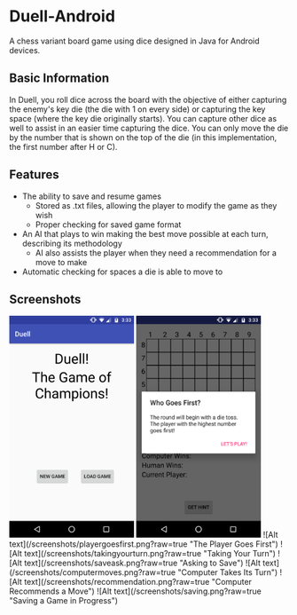 # Duell-Android
A chess variant board game using dice designed in Java for Android devices.

## Basic Information
In Duell, you roll dice across the board with the objective of either capturing the enemy's key die (the die with 1 on every side) or capturing the key space (where the key die originally starts).
You can capture other dice as well to assist in an easier time capturing the dice.
You can only move the die by the number that is shown on the top of the die (in this implementation, the first number after H or C).

## Features
* The ability to save and resume games
  * Stored as .txt files, allowing the player to modify the game as they wish
  * Proper checking for saved game format
* An AI that plays to win making the best move possible at each turn, describing its methodology
  * AI also assists the player when they need a recommendation for a move to make
* Automatic checking for spaces a die is able to move to

## Screenshots
<img src="/screenshots/mainscreen.png?raw=true" height="400">
<img src="/screenshots/whogoesfirst.png?raw=true" height="400">
![Alt text](/screenshots/playergoesfirst.png?raw=true "The Player Goes First")
![Alt text](/screenshots/takingyourturn.png?raw=true "Taking Your Turn")
![Alt text](/screenshots/saveask.png?raw=true "Asking to Save")
![Alt text](/screenshots/computermoves.png?raw=true "Computer Takes Its Turn")
![Alt text](/screenshots/recommendation.png?raw=true "Computer Recommends a Move")
![Alt text](/screenshots/saving.png?raw=true "Saving a Game in Progress")
